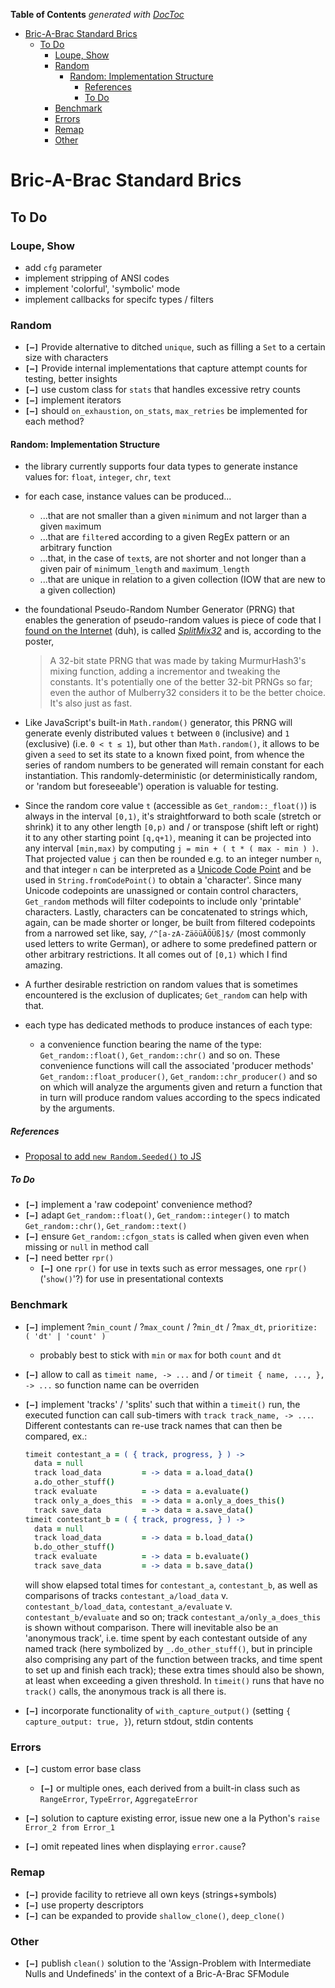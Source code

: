 <!-- START doctoc generated TOC please keep comment here to allow auto update -->
<!-- DON'T EDIT THIS SECTION, INSTEAD RE-RUN doctoc TO UPDATE -->
**Table of Contents**  *generated with [DocToc](https://github.com/thlorenz/doctoc)*

- [Bric-A-Brac Standard Brics](#bric-a-brac-standard-brics)
  - [To Do](#to-do)
    - [Loupe, Show](#loupe-show)
    - [Random](#random)
      - [Random: Implementation Structure](#random-implementation-structure)
        - [References](#references)
        - [To Do](#to-do-1)
    - [Benchmark](#benchmark)
    - [Errors](#errors)
    - [Remap](#remap)
    - [Other](#other)

<!-- END doctoc generated TOC please keep comment here to allow auto update -->


# Bric-A-Brac Standard Brics


## To Do

### Loupe, Show

* add `cfg` parameter
* implement stripping of ANSI codes
* implement 'colorful', 'symbolic' mode
* implement callbacks for specifc types / filters

### Random

* **`[—]`** Provide alternative to ditched `unique`, such as filling a `Set` to a certain size with
  characters
* **`[—]`** Provide internal implementations that capture attempt counts for testing, better insights
* **`[—]`** use custom class for `stats` that handles excessive retry counts
* **`[—]`** implement iterators
* **`[—]`** should `on_exhaustion`, `on_stats`, `max_retries` be implemented for each method?

#### Random: Implementation Structure

* the library currently supports four data types to generate instance values for: `float`, `integer`, `chr`,
  `text`
* for each case, instance values can be produced...
  * ...that are not smaller than a given `min`imum and not larger than a given `max`imum
  * ...that are `filter`ed according to a given RegEx pattern or an arbitrary function
  * ...that, in the case of `text`s, are not shorter and not longer than a given pair of `min`imum`_length`
    and `max`imum`_length`
  * ...that are unique in relation to a given collection (IOW that are new to a given collection)

* the foundational Pseudo-Random Number Generator (PRNG) that enables the generation of pseudo-random values
  is piece of code that I [found on the
  Internet](https://stackoverflow.com/questions/521295/seeding-the-random-number-generator-in-javascript)
  (duh), is called [*SplitMix32*](https://stackoverflow.com/a/47593316/7568091) and is, according to the
  poster,

  > A 32-bit state PRNG that was made by taking MurmurHash3's mixing function, adding a incrementor and
  > tweaking the constants. It's potentially one of the better 32-bit PRNGs so far; even the author of
  > Mulberry32 considers it to be the better choice. It's also just as fast.

* Like JavaScript's built-in `Math.random()` generator, this PRNG will generate evenly distributed values
  `t` between `0` (inclusive) and `1` (exclusive) (i.e. `0 < t ≤ 1`), but other than `Math.random()`, it
  allows to be given a `seed` to set its state to a known fixed point, from whence the series of random
  numbers to be generated will remain constant for each instantiation. This randomly-deterministic (or
  deterministically random, or 'random but foreseeable') operation is valuable for testing.

* Since the random core value `t` (accessible as `Get_random::_float()`) is always in the interval `[0,1)`,
  it's straightforward to both scale (stretch or shrink) it to any other length `[0,p)` and / or transpose
  (shift left or right) it to any other starting point `[q,q+1)`, meaning it can be projected into any
  interval `[min,max)` by computing `j = min + ( t * ( max - min ) )`. That projected value `j` can then be
  rounded e.g. to an integer number `n`, and that integer `n` can be interpreted as a [Unicode Code
  Point](https://de.wikipedia.org/wiki/Codepoint) and be used in `String.fromCodePoint()` to obtain a
  'character'. Since many Unicode codepoints are unassigned or contain control characters, `Get_random`
  methods will filter codepoints to include only 'printable' characters. Lastly, characters can be
  concatenated to strings which, again, can be made shorter or longer, be built from filtered codepoints
  from a narrowed set like, say, `/^[a-zA-ZäöüÄÖÜß]$/` (most commonly used letters to write German), or
  adhere to some predefined pattern or other arbitrary restrictions. It all comes out of `[0,1)` which I
  find amazing.

* A further desirable restriction on random values that is sometimes encountered is the exclusion of
  duplicates; `Get_random` can help with that.

* each type has dedicated methods to produce instances of each type:
  * a convenience function bearing the name of the type: `Get_random::float()`, `Get_random::chr()` and so
    on. These convenience functions will call the associated 'producer methods'
    `Get_random::float_producer()`, `Get_random::chr_producer()` and so on which will analyze the arguments
    given and return a function that in turn will produce random values according to the specs indicated by
    the arguments.

##### References

* [Proposal to add `new Random.Seeded()` to
  JS](https://github.com/tc39/proposal-seeded-random?tab=readme-ov-file)

##### To Do

* **`[—]`** implement a 'raw codepoint' convenience method?
* **`[—]`** adapt `Get_random::float()`, `Get_random::integer()` to match `Get_random::chr()`,
  `Get_random::text()`
* **`[—]`** ensure `Get_random::cfgon_stats` is called when given even when missing or `null` in method call
* **`[—]`** need better `rpr()`
  * **`[—]`** one `rpr()` for use in texts such as error messages, one `rpr()` ('`show()`'?) for use in
    presentational contexts

### Benchmark

* **`[—]`** implement ?`min_count` / ?`max_count` / ?`min_dt` / ?`max_dt`, `prioritize: ( 'dt' | 'count' )`
  * probably best to stick with `min` or `max` for both `count` and `dt`

* **`[—]`** allow to call as `timeit name, -> ...` and / or `timeit { name, ..., }, -> ...` so function name
  can be overriden

* **`[—]`** implement 'tracks' / 'splits' such that within a `timeit()` run, the executed function can call
  sub-timers with `track track_name, -> ...`. Different contestants can re-use track names that can then be
  compared, ex.:

  ```coffee
  timeit contestant_a = ( { track, progress, } ) ->
    data = null
    track load_data         = -> data = a.load_data()
    a.do_other_stuff()
    track evaluate          = -> data = a.evaluate()
    track only_a_does_this  = -> data = a.only_a_does_this()
    track save_data         = -> data = a.save_data()
  timeit contestant_b = ( { track, progress, } ) ->
    data = null
    track load_data         = -> data = b.load_data()
    b.do_other_stuff()
    track evaluate          = -> data = b.evaluate()
    track save_data         = -> data = b.save_data()
  ```
  will show elapsed total times for `contestant_a`, `contestant_b`, as well as comparisons of tracks
  `contestant_a/load_data` v. `contestant_b/load_data`, `contestant_a/evaluate` v. `contestant_b/evaluate`
  and so on; track `contestant_a/only_a_does_this` is shown without comparison. There will inevitable also
  be an 'anonymous track', i.e. time spent by each contestant outside of any named track (here symbolized by
  `_.do_other_stuff()`, but in principle also comprising any part of the function between tracks, and time
  spent to set up and finish each track); these extra times should also be shown, at least when exceeding a
  given threshold. In `timeit()` runs that have no `track()` calls, the anonymous track is all there is.

* **`[—]`** incorporate functionality of `with_capture_output()` (setting `{ capture_output: true, }`),
  return stdout, stdin contents

### Errors

* **`[—]`** custom error base class
  * **`[—]`** or multiple ones, each derived from a built-in class such as `RangeError`, `TypeError`,
    `AggregateError`

* **`[—]`** solution to capture existing error, issue new one a la Python's `raise Error_2 from Error_1`

* **`[—]`** omit repeated lines when displaying `error.cause`?

### Remap

* **`[—]`** provide facility to retrieve all own keys (strings+symbols)
* **`[—]`** use property descriptors
* **`[—]`** can be expanded to provide `shallow_clone()`, `deep_clone()`


### Other

* **`[—]`** publish `clean()` solution to the 'Assign-Problem with Intermediate Nulls and Undefineds' in the
  context of a Bric-A-Brac SFModule


